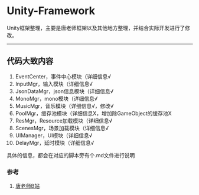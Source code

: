# Unity-Framework
Unity框架整理，主要是唐老师框架以及其他地方整理，并结合实际开发进行了修改。

------

## 代码大致内容

1. EventCenter，事件中心模块（详细信息√
2. InputMgr，输入模块（详细信息√
3. JsonDataMgr，json信息模块（详细信息√
4. MonoMgr，mono模块（详细信息√
5. MusicMgr，音乐模块（详细信息√，修改√
6. PoolMgr，缓存池模块（详细信息X，增加除GameObject的缓存池X
7. ResMgr，Resource加载模块（详细信息√
8. ScenesMgr，场景加载模块（详细信息√
9. UIManager，UI模块（详细信息√
10. DelayMgr，延时模块（详细信息√

具体的信息，都会在对应的脚本旁有个.md文件进行说明



### 参考

1. [唐老师B站](https://space.bilibili.com/79983517)

